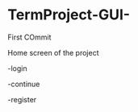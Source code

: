 TermProject-GUI-
================

First COmmit


Home screen of the project

-login

-continue

-register

